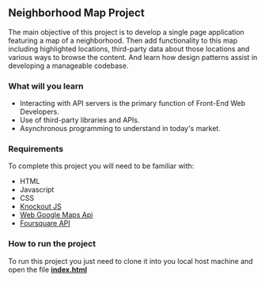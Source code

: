 ## Neighborhood Map Project ##

The main objective of this project is to develop a single page application featuring a map of a neighborhood. 
Then add functionality to this map including highlighted locations, third-party data about those locations and 
various ways to browse the content. And learn how design patterns assist in developing a manageable codebase.

### What will you learn ###

- Interacting with API servers is the primary function of Front-End Web Developers.
- Use of third-party libraries and APIs.
- Asynchronous programming to understand in today's market.

### Requirements ###

To complete this project you will need to be familiar with:
- HTML
- Javascript
- CSS
- [Knockout JS](http://knockoutjs.com/documentation/introduction.html)
- [Web Google Maps Api](https://developers.google.com/maps/documentation/javascript/tutorial)
- [Foursquare API](https://developer.foursquare.com)
 
 
 ### How to run the project ###
 
 To run this project you just need to clone it into you local host machine and open the file **[index.html](https://rawgit.com/irzelindo/neighborhood_map_project/master/index.html)**

